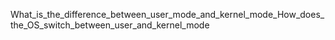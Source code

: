 What_is_the_difference_between_user_mode_and_kernel_mode_How_does_the_OS_switch_between_user_and_kernel_mode